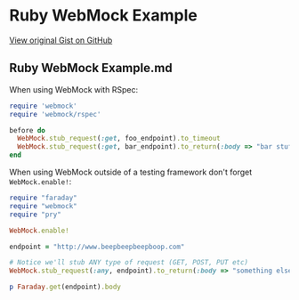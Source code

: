 # Ruby WebMock Example

[View original Gist on GitHub](https://gist.github.com/Integralist/2938b1bee56ab5bcf690c717d42731e9)

## Ruby WebMock Example.md

When using WebMock with RSpec:

```rb
require 'webmock'
require 'webmock/rspec'

before do
  WebMock.stub_request(:get, foo_endpoint).to_timeout
  WebMock.stub_request(:get, bar_endpoint).to_return(:body => "bar stuff")
end
```

When using WebMock outside of a testing framework don't forget `WebMock.enable!`:

```rb
require "faraday"
require "webmock"
require "pry"

WebMock.enable!

endpoint = "http://www.beepbeepbeepboop.com"

# Notice we'll stub ANY type of request (GET, POST, PUT etc)
WebMock.stub_request(:any, endpoint).to_return(:body => "something else")

p Faraday.get(endpoint).body
```

